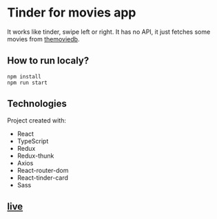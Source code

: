 # Tinder for movies app

It works like tinder, swipe left or right.
It has no API, it just fetches some movies from [themoviedb](https://developers.themoviedb.org/3).

## How to run localy?

```
npm install
npm run start
```

## Technologies

Project created with:

- React
- TypeScript
- Redux
- Redux-thunk
- Axios
- React-router-dom
- React-tinder-card
- Sass

## [live](https://bbartt.github.io/tinder-for-movies/#/)
